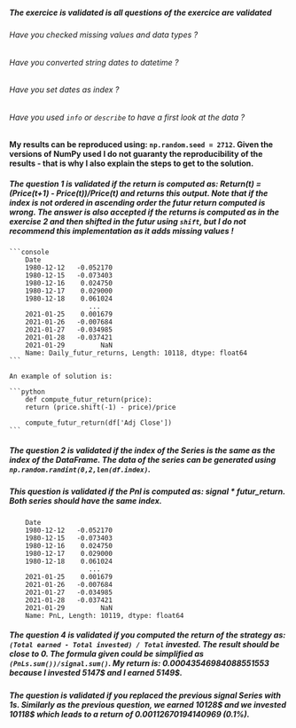 ##### The exercice is validated is all questions of the exercice are validated

###### Have you checked missing values and data types ? 
###### Have you converted string dates to datetime ? 
###### Have you set dates as index ? 
###### Have you used `info` or `describe` to have a first look at the data ?



**My results can be reproduced using: `np.random.seed = 2712`. Given the versions of NumPy used I do not guaranty the reproducibility of the results - that is why I also explain the steps to get to the solution.**

##### The question 1 is validated if the return is computed as: Return(t) = (Price(t+1) - Price(t))/Price(t) and returns this output. Note that if the index is not ordered in ascending order the futur return computed is wrong. The answer is also accepted if the returns is computed  as in the exercise 2 and then shifted in the futur using `shift`, but I do not recommend this implementation as it adds missing values !

    ```console
        Date
        1980-12-12   -0.052170
        1980-12-15   -0.073403
        1980-12-16    0.024750
        1980-12-17    0.029000
        1980-12-18    0.061024
                        ...   
        2021-01-25    0.001679
        2021-01-26   -0.007684
        2021-01-27   -0.034985
        2021-01-28   -0.037421
        2021-01-29         NaN
        Name: Daily_futur_returns, Length: 10118, dtype: float64
    ```

    An example of solution is:

    ```python
        def compute_futur_return(price):
        return (price.shift(-1) - price)/price

        compute_futur_return(df['Adj Close'])
    ```


##### The question 2 is validated if the index of the Series is the same as the index of the DataFrame. The data of the series can be generated using `np.random.randint(0,2,len(df.index)`.

##### This question is validated if the Pnl is computed as: signal * futur_return. Both series should have the same index.

```console
    Date
    1980-12-12   -0.052170
    1980-12-15   -0.073403
    1980-12-16    0.024750
    1980-12-17    0.029000
    1980-12-18    0.061024
                    ...   
    2021-01-25    0.001679
    2021-01-26   -0.007684
    2021-01-27   -0.034985
    2021-01-28   -0.037421
    2021-01-29         NaN
    Name: PnL, Length: 10119, dtype: float64
```

##### The question 4 is validated if you computed the return of the strategy as: `(Total earned - Total invested) / Total` invested. The result should be close to 0. The formula given could be simplified as `(PnLs.sum())/signal.sum()`. My return is: 0.00043546984088551553 because I invested 5147$ and I earned 5149$.

##### The question is validated if you replaced the previous signal Series with 1s. Similarly as the previous question, we earned 10128$ and we invested 10118$ which leads to a return of 0.00112670194140969 (0.1%).